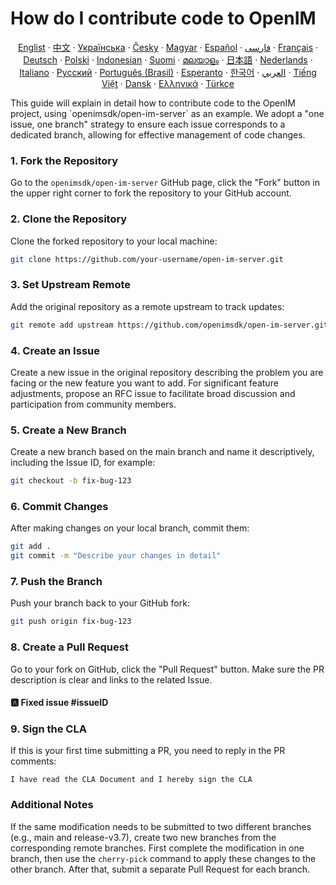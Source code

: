 # How do I contribute code to OpenIM

<p align="center">
  <a href="./CONTRIBUTING.md">Englist</a> · 
  <a href="./CONTRIBUTING-zh_CN.md">中文</a> · 
  <a href="docs/contributing/CONTRIBUTING-UA.md">Українська</a> · 
  <a href="docs/contributing/CONTRIBUTING-CS.md">Česky</a> · 
  <a href="docs/contributing/CONTRIBUTING-HU.md">Magyar</a> · 
  <a href="docs/contributing/CONTRIBUTING-ES.md">Español</a> · 
  <a href="docs/contributing/CONTRIBUTING-FA.md">فارسی</a> · 
  <a href="docs/contributing/CONTRIBUTING-FR.md">Français</a> · 
  <a href="docs/contributing/CONTRIBUTING-DE.md">Deutsch</a> · 
  <a href="docs/contributing/CONTRIBUTING-PL.md">Polski</a> · 
  <a href="docs/contributing/CONTRIBUTING-ID.md">Indonesian</a> · 
  <a href="docs/contributing/CONTRIBUTING-FI.md">Suomi</a> · 
  <a href="docs/contributing/CONTRIBUTING-ML.md">മലയാളം</a> · 
  <a href="docs/contributing/CONTRIBUTING-JP.md">日本語</a> · 
  <a href="docs/contributing/CONTRIBUTING-NL.md">Nederlands</a> · 
  <a href="docs/contributing/CONTRIBUTING-IT.md">Italiano</a> · 
  <a href="docs/contributing/CONTRIBUTING-RU.md">Русский</a> · 
  <a href="docs/contributing/CONTRIBUTING-PTBR.md">Português (Brasil)</a> · 
  <a href="docs/contributing/CONTRIBUTING-EO.md">Esperanto</a> · 
  <a href="docs/contributing/CONTRIBUTING-KR.md">한국어</a> · 
  <a href="docs/contributing/CONTRIBUTING-AR.md">العربي</a> · 
  <a href="docs/contributing/CONTRIBUTING-VN.md">Tiếng Việt</a> · 
  <a href="docs/contributing/CONTRIBUTING-DA.md">Dansk</a> · 
  <a href="docs/contributing/CONTRIBUTING-GR.md">Ελληνικά</a> · 
  <a href="docs/contributing/CONTRIBUTING-TR.md">Türkçe</a>
</p>
This guide will explain in detail how to contribute code to the OpenIM project, using `openimsdk/open-im-server` as an example. We adopt a "one issue, one branch" strategy to ensure each issue corresponds to a dedicated branch, allowing for effective management of code changes.

### 1. Fork the Repository
Go to the `openimsdk/open-im-server` GitHub page, click the "Fork" button in the upper right corner to fork the repository to your GitHub account.

### 2. Clone the Repository
Clone the forked repository to your local machine:
```bash
git clone https://github.com/your-username/open-im-server.git
```

### 3. Set Upstream Remote
Add the original repository as a remote upstream to track updates:
```bash
git remote add upstream https://github.com/openimsdk/open-im-server.git
```

### 4. Create an Issue
Create a new issue in the original repository describing the problem you are facing or the new feature you want to add. For significant feature adjustments, propose an RFC issue to facilitate broad discussion and participation from community members.

### 5. Create a New Branch
Create a new branch based on the main branch and name it descriptively, including the Issue ID, for example:
```bash
git checkout -b fix-bug-123
```

### 6. Commit Changes
After making changes on your local branch, commit them:
```bash
git add .
git commit -m "Describe your changes in detail"
```

### 7. Push the Branch
Push your branch back to your GitHub fork:
```bash
git push origin fix-bug-123
```

### 8. Create a Pull Request
Go to your fork on GitHub, click the "Pull Request" button. Make sure the PR description is clear and links to the related Issue.
#### 🅰 Fixed issue #issueID

### 9. Sign the CLA
If this is your first time submitting a PR, you need to reply in the PR comments:
```
I have read the CLA Document and I hereby sign the CLA
```

### Additional Notes
If the same modification needs to be submitted to two different branches (e.g., main and release-v3.7), create two new branches from the corresponding remote branches. First complete the modification in one branch, then use the `cherry-pick` command to apply these changes to the other branch. After that, submit a separate Pull Request for each branch.

